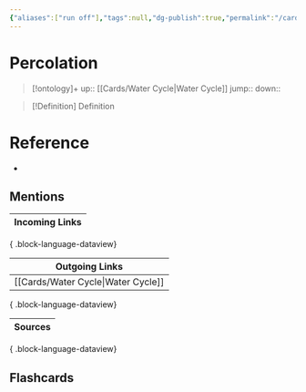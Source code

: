 ```yaml
---
{"aliases":["run off"],"tags":null,"dg-publish":true,"permalink":"/cards/percolation/","dgPassFrontmatter":true}
---
```


# Percolation

> [!ontology]+
> up:: [[Cards/Water Cycle\|Water Cycle]]
> jump:: 
> down:: 

> [!Definition] Definition

# Reference

- 

## Mentions

| Incoming Links |
| -------------- |

{ .block-language-dataview}

| Outgoing Links                        |
| ------------------------------------- |
| [[Cards/Water Cycle\|Water Cycle]] |

{ .block-language-dataview}

| Sources |
| ------- |

{ .block-language-dataview}

## Flashcards